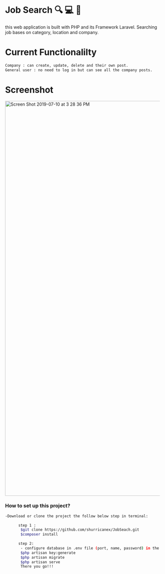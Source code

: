 # Job Search :mag: :computer: :briefcase:
 this web application is built with PHP and its Framework Laravel.
 Searching job bases on category, location and company.
 
# Current Functionalilty 
```bash
Company : can create, update, delete and their own post.
General user : no need to log in but can see all the company posts.
```
# Screenshot
<img width="1280" alt="Screen Shot 2019-07-10 at 3 28 36 PM" src="https://user-images.githubusercontent.com/38878299/60954083-97a98780-a328-11e9-91d3-fafef738de43.png">

### How to set up this project?

```bash
-Download or clone the project the follow below step in terminal: 
 
      step 1 :
       $git clone https://github.com/shurricanex/JobSeach.git
       $composer install
       
      step 2:
       - configure database in .env file (port, name, password) in the project
       $php artisan key:generate
       $php artisan migrate
       $php artisan serve 
       There you go!!!  
```       
       
       


